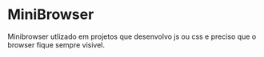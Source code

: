 # MiniBrowser

Minibrowser utlizado em projetos que desenvolvo js ou css e preciso que o browser fique sempre visivel.
